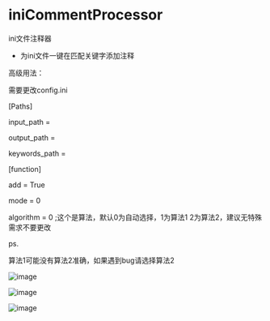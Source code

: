 # iniCommentProcessor
ini文件注释器

- 为ini文件一键在匹配关键字添加注释

高级用法：

需要更改config.ini

[Paths]

input_path = 

output_path = 

keywords_path = 


[function]

add = True

mode = 0

algorithm = 0 ;这个是算法，默认0为自动选择，1为算法1  2为算法2，建议无特殊需求不要更改

ps.

算法1可能没有算法2准确，如果遇到bug请选择算法2


![image](https://github.com/AWangDog/iniCommentProcessor/assets/119655861/8e189d59-74d5-43f1-854a-30375a38d173)

![image](https://github.com/AWangDog/iniCommentProcessor/assets/119655861/852eadd5-3e42-42a9-ba4f-017d770beb70)

![image](https://github.com/AWangDog/iniCommentProcessor/assets/119655861/5e824323-f8c3-48f2-aa1f-39ca30e952fe)

